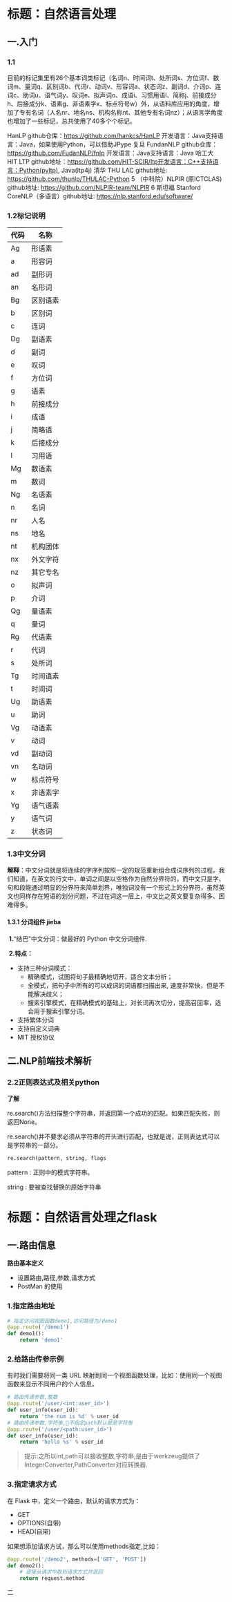 # 标题：自然语言处理

## 一.入门

### 1.1

目前的标记集里有26个基本词类标记（名词n、时间词t、处所词s、方位词f、数词m、量词q、区别词b、代词r、动词v、形容词a、状态词z、副词d、介词p、连词c、助词u、语气词y、叹词e、拟声词o、成语i、习惯用语l、简称j、前接成分h、后接成分k、语素g、非语素字x、标点符号w）外，从语料库应用的角度，增加了专有名词（人名nr、地名ns、机构名称nt、其他专有名词nz）；从语言学角度也增加了一些标记，总共使用了40多个个标记。



HanLP         github仓库：https://github.com/hankcs/HanLP 开发语言：Java支持语言：Java，如果使用Python，可以借助JPype
复旦 FundanNLP            github仓库：https://github.com/FudanNLP/fnlp  开发语言：Java支持语言：Java
哈工大 HIT LTP              github地址：https://github.com/HIT-SCIR/ltp开发语言：C++支持语言：Python(pyltp), Java(ltp4j)
 清华 THU LAC                github地址: https://github.com/thunlp/THULAC-Python
5 （中科院）NLPIR (原ICTCLAS) github地址: https://github.com/NLPIR-team/NLPIR
6 斯坦福 Stanford CoreNLP（多语言）github地址: https://nlp.stanford.edu/software/



### 1.2标记说明

| 代码 | 名称     |
| ---- | -------- |
| Ag   | 形语素   |
| a    | 形容词   |
| ad   | 副形词   |
| an   | 名形词   |
| Bg   | 区别语素 |
| b    | 区别词   |
| c    | 连词     |
| Dg   | 副语素   |
| d    | 副词     |
| e    | 叹词     |
| f    | 方位词   |
| g    | 语素     |
| h    | 前接成分 |
| i    | 成语     |
| j    | 简略语   |
| k    | 后接成分 |
| l    | 习用语   |
| Mg   | 数语素   |
| m    | 数词     |
| Ng   | 名语素   |
| n    | 名词     |
| nr   | 人名     |
| ns   | 地名     |
| nt   | 机构团体 |
| nx   | 外文字符 |
| nz   | 其它专名 |
| o    | 拟声词   |
| p    | 介词     |
| Qg   | 量语素   |
| q    | 量词     |
| Rg   | 代语素   |
| r    | 代词     |
| s    | 处所词   |
| Tg   | 时间语素 |
| t    | 时间词   |
| Ug   | 助语素   |
| u    | 助词     |
| Vg   | 动语素   |
| v    | 动词     |
| vd   | 副动词   |
| vn   | 名动词   |
| w    | 标点符号 |
| x    | 非语素字 |
| Yg   | 语气语素 |
| y    | 语气词   |
| z    | 状态词   |

### 1.3中文分词

​		**解释**：中文分词就是将连续的字序列按照一定的规范重新组合成词序列的过程。我们知道，在英文的行文中，单词之间是以空格作为自然分界符的，而中文只是字、句和段能通过明显的分界符来简单划界，唯独词没有一个形式上的分界符，虽然英文也同样存在短语的划分问题，不过在词这一层上，中文比之英文要复杂得多、困难得多。

#### 1.3.1 分词组件  jieba

​	**1.**“结巴”中文分词：做最好的 Python 中文分词组件.

​	**2.特点：**

- 支持三种分词模式：
  - 精确模式，试图将句子最精确地切开，适合文本分析；
  - 全模式，把句子中所有的可以成词的词语都扫描出来, 速度非常快，但是不能解决歧义；
  - 搜索引擎模式，在精确模式的基础上，对长词再次切分，提高召回率，适合用于搜索引擎分词。
- 支持繁体分词
- 支持自定义词典
- MIT 授权协议

## 二.NLP前端技术解析

### 2.2正则表达式及相关python

**了解**

​	re.search()方法扫描整个字符串，并返回第一个成功的匹配。如果匹配失败，则返回None。

​	re.search()并不要求必须从字符串的开头进行匹配，也就是说，正则表达式可以是字符串的一部分。

```python
re.search(pattern, string, flags
```

pattern : 正则中的模式字符串。

string : 要被查找替换的原始字符串







# 标题：自然语言处理之flask

## 一.路由信息

**路由基本定义**

- 设置路由,路径,参数,请求方式
- PostMan 的使用

### 1.指定路由地址

```python
# 指定访问视图函数demo1,访问路径为/demo1
@app.route('/demo1')
def demo1():
    return 'demo1'
```

### 2.给路由传参示例

有时我们需要将同一类 URL 映射到同一个视图函数处理，比如：使用同一个视图函数来显示不同用户的个人信息。

```python
# 路由传递参数,整数
@app.route('/user/<int:user_id>')
def user_info(user_id):
    return 'the num is %d' % user_id
# 路由传递参数,字符串,不指定path默认就是字符串
@app.route('/user/<path:user_id>')
def user_info(user_id):
    return 'hello %s' % user_id
```

> 提示:之所以int,path可以接收整数,字符串,是由于werkzeug提供了IntegerConverter,PathConverter对应转换器.

### 3.指定请求方式

在 Flask 中，定义一个路由，默认的请求方式为：

- GET
- OPTIONS(自带)
- HEAD(自带)

如果想添加请求方试，那么可以使用methods指定,比如：

```python
@app.route('/demo2', methods=['GET', 'POST'])
def demo2():
    # 直接从请求中取到请求方式并返回
    return request.method
```

二

